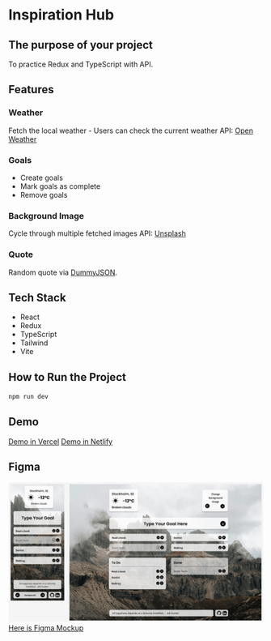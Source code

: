 # Inspiration Hub

## The purpose of your project

To practice Redux and TypeScript with API.

## Features

### Weather

Fetch the local weather - Users can check the current weather
API: [Open Weather](https://openweathermap.org/api)

### Goals

- Create goals
- Mark goals as complete
- Remove goals

### Background Image

Cycle through multiple fetched images
API: [Unsplash](https://unsplash.com/developers)

### Quote

Random quote via [DummyJSON](https://dummyjson.com/docs/quotes).

## Tech Stack

- React
- Redux
- TypeScript
- Tailwind
- Vite

## How to Run the Project

```bash
npm run dev
```

## Demo

[Demo in Vercel](https://inspiration-hub-three.vercel.app)
[Demo in Netlify](https://inspiration-hub-yoko.netlify.app/)

## Figma

![screenshot](./src/assets/figma_mockup.png)
[Here is Figma Mockup](https://www.figma.com/design/FqOIghC8xOQT7G79WiBtGy/Inspiration-Hub?node-id=0-1&t=00c2HsxzJtL8hbx5-1)
